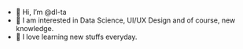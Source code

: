 - 👋 Hi, I’m @dl-ta
- 👀 I am interested in Data Science, UI/UX Design and of course, new knowledge.
- 💞 I love learning new stuffs everyday.

<!---
dl-ta/dl-ta is a ✨ special ✨ repository because its `README.md` (this file) appears on your GitHub profile.
You can click the Preview link to take a look at your changes.
--->
